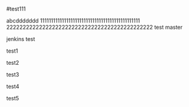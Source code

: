 #test111

abcddddddd
1111111111111111111111111111111111111111111111
222222222222222222222222222222222222222222222
test master



jenkins test

test1

test2

test3

test4

test5